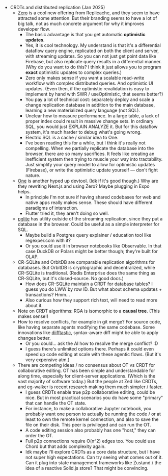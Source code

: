 - CRDTs and distributed replication (Jan 2025)
    - [Zero](https://zero.rocicorp.dev/docs/writing-data) is a cool new offering from Replicache, and they seem to have attracted some attention. But their branding seems to have a lot of big talk, not as much concrete argument for why it improves developer flow.
        - The basic advantage is that you get automatic __optimistic updates__.
        - Yes, it is cool technology. My understand is that it's a differential dataflow query engine, replicated on both the client and server, with streaming updates. So you can not just get point data like Firebase, but also replicate query results in a differential manner. (Why do you want to do this? I think it just allows you to program __exact__ optimistic updates to complex queries.)
        - Zero only makes sense if you want a scalable read-write workflow with complex distributed queries. And optimistic UI updates. (Even then, if the optimistic revalidation is easy to implement by hand with SWR / useOptimistic, that seems better?)
        - You pay a lot of technical cost: separately deploy and scale a change replication database in addition to the main database, learning a new materialized query language (not SQL).
        - Unclear how to measure performance. In a large table, a lack of proper index could result in massive change sets. In ordinary SQL, you would just EXPLAIN ANALYZE it. But for this dataflow system, it's much harder to debug what's going wrong.
        - Electric SQL is a cache / similar idea to One.
        - I've been reading this for a while, but I think it's really not compelling. When we partially replicate the database into the browser, there are so many sacrifices. It feels like creating an inefficient system then trying to muscle your way into tractability. Just simplify your query model to allow for optimistic updates (Firebase), or write the optimistic update yourself — don't fight nature.
    - [One](https://onestack.dev/) is another hyped up devtool. (Idk if it's good though.) Why are they rewriting Next.js and using Zero? Maybe plugging in Expo helps.
        - In principle I'm not sure if having shared codebases for web and native apps really makes sense. These should have different paradigms of interaction.
        - Flutter tried it, they aren't doing so well.
    - [pglite](https://electric-sql.com/product/pglite) has utility outside of the streaming replication, since they put a database in the browser. Could be useful as a simple interpreter for SQL.
        - Maybe build a Postgres query explainer / education tool like regexper.com with it?
        - Or you could use it in browser notebooks like Observable. In that case DuckDB or Polars might be better though; they're built for OLAP.
    - CR-SQLite and OrbitDB are comparable replication algorithms for databases. But OrbitDB is cryptographic and decentralized, while CR-SQLite is traditional. (Redis Enterprise does the same thing as CR-SQLite, but it's closed-source. No good docs.)
        - How does CR-SQLite maintain a CRDT for database tables? I guess you do LWW by row ID. But what about schema updates + transactions? Hmm…
        - Also curious how they support rich text, will need to read more about it.
    - Note on CRDT algorithms: RGA is isomorphic to a __causal tree__. (This makes sense!)
    - How to resolve conflicts, for example in git merge? For source code, like having separate agents modifying the same codebase. Some innovations like [diifftastic](https://github.com/Wilfred/difftastic), syntax-aware diff might be able to apply changes better.
        - Or you could… ask the AI how to resolve the merge conflict? :D
        - I guess there's unlimited options there. Perhaps it could even speed up code editing at scale with these agentic flows. (But it's very expensive atm.)
    - There are competing ideas / no consensus about OT vs CRDT for collaborative editing. OT has been simple and understandable for along time, especially for client-server applications. (Which is the vast majority of software today.) But the people at Zed like CRDTs, and eg-walker is recent research making them much simpler / faster.
        - I guess CRDTs enable true p2p collaborative editing, could be nice. But in most practical scenarios you do have some "primary" that can handle the OT state.
        - For instance, to make a collaborative Jupyter notebook, you probably want one person to actually be running the code / or at least to own the remote kernel connection, and also to save the file on their disk. This peer is privileged and can run the OT.
        - A code editing session also probably has one "host," they can order the OT.
        - Full p2p connections require O(n^2) edges too. You could use Chord but that adds complexity again.
        - Idk maybe I'll explore CRDTs as a core data structure, but I have not super high expectations. Can try seeing what comes out of it. Can it plug into state management frameworks like Zustand / the idea of a reactive Solid.js store? That might be convincing.
